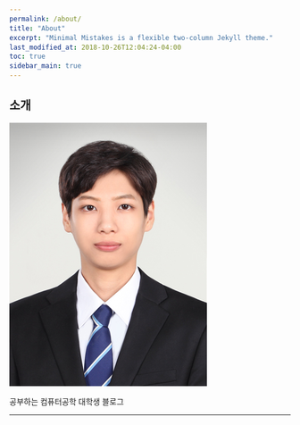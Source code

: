 ```yaml
---
permalink: /about/
title: "About"
excerpt: "Minimal Mistakes is a flexible two-column Jekyll theme."
last_modified_at: 2018-10-26T12:04:24-04:00
toc: true
sidebar_main: true
---
```


## 소개

![profie](https://github.com/lesslate/lesslate.github.io/blob/master/assets/img/%EC%A6%9D%EB%AA%85%EC%82%AC%EC%A7%84.jpg?raw=true)

공부하는 컴퓨터공학 대학생 블로그

---

